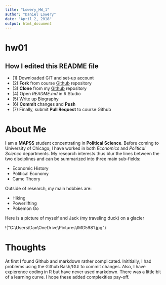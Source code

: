 ```yaml
---
title: "Lowery_HW_1"
author: "Daniel Lowery"
date: "April 2, 2018"
output: html_document
---
```




# hw01


## How I edited this README file

* (1) Downloaded GIT and set-up account
* (2) **Fork** from course [Github](https://github.com/uc-cfss/hw01) repository
* (3) **Clone** from my [Github](https://github.com/DanielKLowery/mycomputingrep) repository
* (4) Open *README.md* in R Studio 
* (5) Write up Biography
* (6) **Commit** changes and **Push**
* (7) Finally, submit **Pull Request** to course Github



# About Me

I am a **MAPSS** student concentrating in **Political Science**. Before coming to University of Chicago, I have worked in both *Economics* and *Political Science* departments. My research interests thus blur the lines between the two disciplines and can be summarized into three main sub-fields:

* Economic History
* Political Economy
* Game Theory

Outside of research, my main hobbies are:

* Hiking
* Powerlifting
* Pokemon Go

Here is a picture of myself and Jack (my traveling duck) on a glacier

!("C:\Users\Dan\OneDrive\Pictures\IMG5981.jpg")
# Thoughts
At first I found Github and markdown rather complicated. Inititially, I had problems using the Github Bash/GUI to commit changes. Also, I have expierence coding in R but have never used markdown. There was a little bit of a learning curve. I hope these added complexities pay-off.
